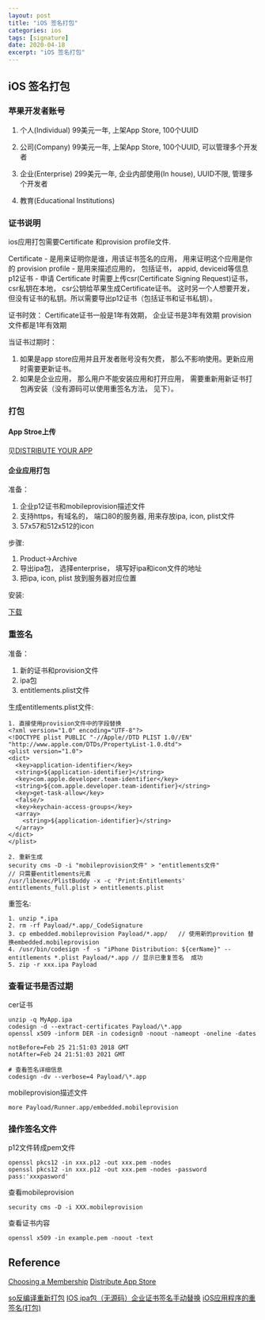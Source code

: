 ```yaml
---
layout: post
title: "iOS 签名打包"
categories: ios
tags: [signature]
date: 2020-04-18
excerpt: "iOS 签名打包"
---
```


## iOS 签名打包

### 苹果开发者账号
1. 个人(Individual)
  99美元一年, 上架App Store, 100个UUID

2. 公司(Company)
  99美元一年, 上架App Store, 100个UUID, 可以管理多个开发者

3. 企业(Enterprise)
  299美元一年, 企业内部使用(In house), UUID不限, 管理多个开发者

4. 教育(Educational Institutions)

### 证书说明
ios应用打包需要Certificate 和provision profile文件. 

Certificate - 是用来证明你是谁，用该证书签名的应用， 用来证明这个应用是你的
provision profile - 是用来描述应用的， 包括证书， appid, deviceid等信息
p12证书 - 申请 Certificate 时需要上传csr(Certificate Signing Request)证书， csr私钥在本地， csr公钥给苹果生成Certificate证书。
          这时另一个人想要开发，但没有证书的私钥。所以需要导出p12证书（包括证书和证书私钥）。

证书时效：
Certificate证书一般是1年有效期， 企业证书是3年有效期
provision文件都是1年有效期

当证书过期时：
1. 如果是app store应用并且开发者账号没有欠费， 那么不影响使用。更新应用时需要更新证书。
2. 如果是企业应用， 那么用户不能安装应用和打开应用， 需要重新用新证书打包再安装（没有源码可以使用重签名方法， 见下）。


### 打包

#### App Stroe上传

见[DISTRIBUTE YOUR APP](https://help.apple.com/xcode/mac/current/#/devac02c5ab8)

#### 企业应用打包
准备：
1. 企业p12证书和mobileprovision描述文件
2. 支持https，有域名的， 端口80的服务器, 用来存放ipa, icon, plist文件
3. 57x57和512x512的icon

步骤:
1. Product->Archive
2. 导出ipa包， 选择enterprise， 填写好ipa和icon文件的地址
3. 把ipa, icon, plist 放到服务器对应位置

安装:

  <!DOCTYPE HTML PUBLIC "-//W3C//DTD HTML 4.01//EN" "http://www.w3.org/TR/html4/strict.dtd">
  <html>
  <head>
      <title>下载界面</title>
      <meta http-equiv=\"content-type\" content=\"text/html; charset=UTF-8\">
  </head>
  <body>
    <div class="contxt">
      <a href="itms-services://?action=download-manifest&url=https://www.xxxx.com/ipa/manifest.plist" class="context">下载</a>
    </div>
  </body>
  </html>


### 重签名
准备：
1. 新的证书和provision文件
2. ipa包
3. entitlements.plist文件

生成entitlements.plist文件:

    1. 直接使用provision文件中的字段替换
    <?xml version="1.0" encoding="UTF-8"?>
    <!DOCTYPE plist PUBLIC "-//Apple//DTD PLIST 1.0//EN" "http://www.apple.com/DTDs/PropertyList-1.0.dtd">
    <plist version="1.0">
    <dict>
      <key>application-identifier</key>
      <string>${application-identifier}</string>
      <key>com.apple.developer.team-identifier</key>
      <string>${com.apple.developer.team-identifier}</string>
      <key>get-task-allow</key>
      <false/>
      <key>keychain-access-groups</key>
      <array>
        <string>${application-identifier}</string>
      </array>
    </dict>
    </plist>

    2. 重新生成
    security cms -D -i "mobileprovision文件" > "entitlements文件"
    // 只需要entitlements元素
    /usr/libexec/PlistBuddy -x -c 'Print:Entitlements'  entitlements_full.plist > entitlements.plist


重签名:

    1. unzip *.ipa
    2. rm -rf Payload/*.app/_CodeSignature
    3. cp embedded.mobileprovision Payload/*.app/   // 使用新的provition 替换embedded.mobileprovision
    4. /usr/bin/codesign -f -s "iPhone Distribution: ${cerName}" --entitlements *.plist Payload/*.app // 显示已重复签名  成功
    5. zip -r xxx.ipa Payload

### 查看证书是否过期
cer证书

    unzip -q MyApp.ipa  
    codesign -d --extract-certificates Payload/\*.app  
    openssl x509 -inform DER -in codesign0 -noout -nameopt -oneline -dates  
    
    notBefore=Feb 25 21:51:03 2018 GMT
    notAfter=Feb 24 21:51:03 2021 GMT

    # 查看签名详细信息
    codesign -dv --verbose=4 Payload/\*.app  

mobileprovision描述文件

    more Payload/Runner.app/embedded.mobileprovision  
  

### 操作签名文件

p12文件转成pem文件

    openssl pkcs12 -in xxx.p12 -out xxx.pem -nodes  
    openssl pkcs12 -in xxx.p12 -out xxx.pem -nodes -password pass:'xxxpasword'  

查看mobileprovision
    
    security cms -D -i XXX.mobileprovision  

查看证书内容

    openssl x509 -in example.pem -noout -text  

## Reference
[Choosing a Membership](https://developer.apple.com/support/compare-memberships/)
[Distribute App Store](https://developer.apple.com/distribute/)


[so反编译重新打包](https://www.jianshu.com/p/98fe8463d9e0)
[IOS ipa包（无源码）企业证书签名手动替换](https://blog.csdn.net/bz151531223/article/details/78284564?utm\_source=blogxgwz5)
[iOS应用程序的重签名\(打包\)](https://blog.csdn.net/skylin19840101/article/details/60583893)
